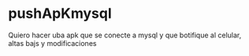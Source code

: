 # pushApKmysql
Quiero hacer uba apk que se conecte a mysql y que botifique al celular, altas bajs y modificaciones 
